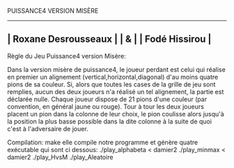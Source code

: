 
PUISSANCE4 VERSION MISÈRE 

------------------------------
|   Roxane Desrousseaux      |
|          &                 |
|   Fodé Hissirou            |
------------------------------


Règle du Jeu Puissance4 version Misère:

Dans la version misère de puissance4, le joueur perdant est celui qui réalise en premier un alignement (vertical,horizontal,diagonal) d'au moins quatre pions de sa couleur. Si, alors que toutes les cases de la grille de jeu sont remplies, aucun des deux joueurs n'a réalisé un tel alignement, la partie est déclarée nulle. Chaque joueur dispose de 21 pions d'une couleur (par convention, en général jaune ou rouge). Tour à tour les deux joueurs placent un pion dans la colonne de leur choix, le pion coulisse alors jusqu'à la position la plus basse possible dans la dite colonne à la suite de quoi c'est à l'adversaire de jouer.



Compilation:
make
elle compile notre programme et génère quatre exécutable qui sont ci dessous:
./play_alphabeta < damier2
./play_minmax < damier2
./play_HvsM
./play_Aleatoire


